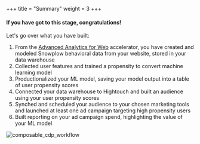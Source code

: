 +++
title = "Summary"
weight = 3
+++

#### If you have got to this stage, congratulations!

Let's go over what you have built:

1. From the [Advanced Analytics for Web](https://docs.snowplow.io/accelerators/web/) accelerator, you have created and modeled Snowplow behavioral data from your website, stored in your data warehouse
2. Collected user features and trained a propensity to convert machine learning model
3. Productionalized your ML model, saving your model output into a table of user propensity scores
4. Connected your data warehouse to Hightouch and built an audience using your user propensity scores
5. Synched and scheduled your audience to your chosen marketing tools and launched at least one ad campaign targeting high propensity users
6. Built reporting on your ad campaign spend, highlighting the value of your ML model

![composable_cdp_workflow](../images/composable_cdp_workflow.png?width=100pc)
